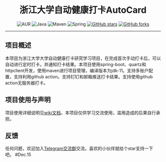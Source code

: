 <h1 style="text-align: center">浙江大学自动健康打卡AutoCard</h1>
<div style="text-align: center">

![AUR](https://img.shields.io/badge/license-Apache%202.0-blue.svg)
![Java](https://img.shields.io/badge/Java%2011-passing-success.svg)
![Maven](https://img.shields.io/badge/Maven%203.6.3-building-success.svg)
![Spring](https://img.shields.io/badge/Springboot-1.5.9-blue.svg)
[![GitHub stars](https://img.shields.io/github/stars/GCS-ZHN/AutoCard.svg?style=social&label=Stars)](https://github.com/GCS-ZHN/AutoCard/)
[![GitHub forks](https://img.shields.io/github/forks/GCS-ZHN/AutoCard.svg?style=social&label=Fork)](https://github.com/GCS-ZHN/AutoCard/)

</div>

---
## 项目概述
本项目为浙江大学大学自动健康打卡研究学习项目，在完成首次手动打卡后，可以自动进行定时打卡。并通知打卡结果。本项目使用spring-boot、quartz和httpclient开发，使用maven进行项目管理，编译版本为jdk-11。支持多账户配置，支持利用github action。支持钉钉和邮箱推送打卡结果。支持使用github action无服务器打卡。

## 项目使用与声明
项目使用详细说明见[wiki文档](https://github.com/GCS-ZHN/AutoCard/wiki)，本项目仅供学习交流使用，滥用造成的后果自行承担。

## 反馈
任何问题，欢迎加入[Telegram交流群](https://t.me/zjuers)交流。喜欢的小伙伴就给个star支持一下吧。
#Dec.15
